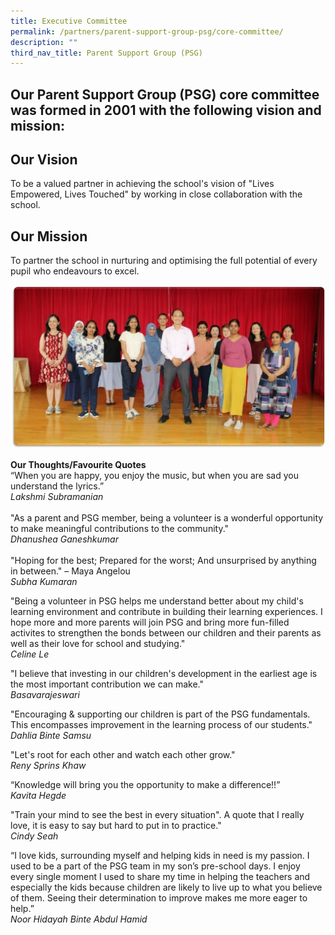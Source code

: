 ```yaml
---
title: Executive Committee
permalink: /partners/parent-support-group-psg/core-committee/
description: ""
third_nav_title: Parent Support Group (PSG)
---
```

Our Parent Support Group (PSG) core committee was formed in 2001 with the following vision and mission:
-----------------------

Our Vision
----------

To be a valued partner in achieving the school's vision of "Lives Empowered, Lives Touched" by working in close collaboration with the school.
  
Our Mission
-----------

To partner the school in nurturing and optimising the full potential of every pupil who endeavours to excel.

![](/images/PSG1.jpg)

**Our Thoughts/Favourite Quotes**
<br>
“When you are happy, you enjoy the music, but when you are sad you understand the lyrics.”
<br>
*Lakshmi Subramanian*
<br>
<br>
&quot;As a parent and PSG member, being a volunteer is a wonderful opportunity to make meaningful contributions to the community.&quot;
<br>
*Dhanushea Ganeshkumar*
<br><br>
&quot;Hoping for the best; Prepared for the worst; And unsurprised by anything in between.&quot; – Maya Angelou
<br>
*Subha Kumaran*

&quot;Being a volunteer in PSG helps me understand better about my child&#39;s learning environment and
contribute in building their learning experiences. I hope more and more parents will join PSG and bring
more fun-filled activites to strengthen the bonds between our children and their parents as well as their
love for school and studying.&quot;<br>
*Celine Le*

&quot;I believe that investing in our children&#39;s development in the earliest age is the most important contribution
we can make.&quot;<br>
*Basavarajeswari*

&quot;Encouraging &amp; supporting our children is part of the PSG fundamentals. This encompasses improvement
in the learning process of our students.&quot;
<br>
*Dahlia Binte Samsu*

&quot;Let&#39;s root for each other and watch each other grow.&quot;<br>
*Reny Sprins Khaw*

“Knowledge will bring you the opportunity to make a difference!!”<br>
*Kavita Hegde*

&quot;Train your mind to see the best in every situation&quot;. A quote that I really love, it is easy to say but hard to
put in to practice.&quot;<br>
*Cindy Seah*

“I love kids, surrounding myself and helping kids in need is my passion. I used to be a part of the PSG
team in my son’s pre-school days. I enjoy every single moment I used to share my time in helping the
teachers and especially the kids because children are likely to live up to what you believe of them. Seeing
their determination to improve makes me more eager to help.”
<br>
*Noor Hidayah Binte Abdul Hamid*